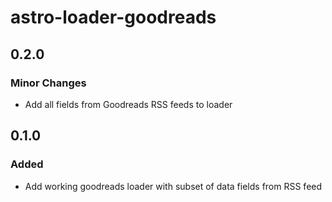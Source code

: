# astro-loader-goodreads

## 0.2.0

### Minor Changes

- Add all fields from Goodreads RSS feeds to loader

## 0.1.0

### Added

- Add working goodreads loader with subset of data fields from RSS feed

